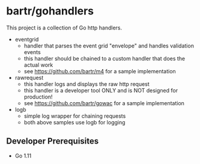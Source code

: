 # bartr/gohandlers

This project is a collection of Go http handlers.

* eventgrid
  * handler that parses the event grid "envelope" and handles validation events
  * this handler should be chained to a custom handler that does the actual work
  * see <https://github.com/bartr/m4> for a sample implementation
* rawrequest
  * this handler logs and displays the raw http request
  * this handler is a developer tool ONLY and is NOT designed for production!
  * see <https://github.com/bartr/gowac> for a sample implementation
* logb
  * simple log wrapper for chaining requests
  * both above samples use logb for logging

## Developer Prerequisites

* Go 1.11

